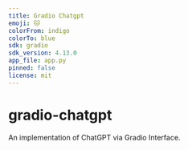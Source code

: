```yaml
---
title: Gradio Chatgpt
emoji: 🐱
colorFrom: indigo
colorTo: blue
sdk: gradio
sdk_version: 4.13.0
app_file: app.py
pinned: false
license: mit
---
```


# gradio-chatgpt
An implementation of ChatGPT via Gradio Interface.

